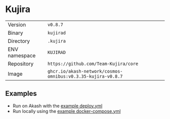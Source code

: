 # Kujira

| | |
|---|---|
|Version|`v0.8.7`|
|Binary|`kujirad`|
|Directory|`.kujira`|
|ENV namespace|`KUJIRAD`|
|Repository|`https://github.com/Team-Kujira/core`|
|Image|`ghcr.io/akash-network/cosmos-omnibus:v0.3.35-kujira-v0.8.7`|

## Examples

- Run on Akash with the [example deploy.yml](./deploy.yml)
- Run locally using the [example docker-compose.yml](./docker-compose.yml)

